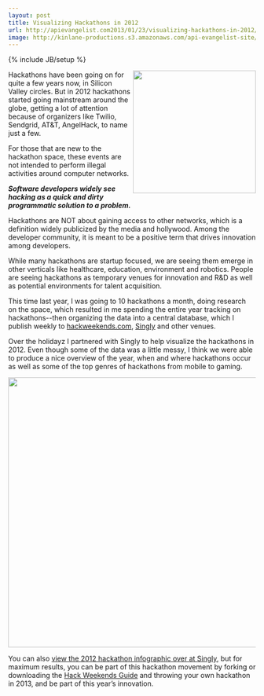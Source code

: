 ```yaml
---
layout: post
title: Visualizing Hackathons in 2012
url: http://apievangelist.com2013/01/23/visualizing-hackathons-in-2012/
image: http://kinlane-productions.s3.amazonaws.com/api-evangelist-site/blog/hackathon-home-1.jpg
---
```

{% include JB/setup %}
<p>
     <a href="http://blog.singly.com/2013/01/22/hackathons-a-launchpad-for-app-innovation/"><img src="http://hackweekends.com/images/hackathon-home-1.jpg"  width="250" align="right" /></a>
</p>
<p>
     Hackathons have been going on for quite a few years now, in Silicon Valley circles. But in 2012 hackathons started going mainstream around the globe, getting a lot of attention because of organizers like Twilio, Sendgrid, AT&amp;T, AngelHack, to name just a few.
</p>
<p>
     For those that are new to the hackathon space, these events are not intended to perform illegal activities around computer networks.
</p>
<p>
     <strong><em>Software developers widely see hacking as a quick and dirty programmatic solution to a problem.</em></strong>
</p>
<p>
     Hackathons are NOT about gaining access to other networks, which is a definition widely publicized by the media and hollywood. Among the developer community, it is meant to be a positive term that drives innovation among developers.
</p>
<p>
     While many hackathons are startup focused, we are seeing them emerge in other verticals like healthcare, education, environment and robotics. People are seeing hackathons as temporary venues for innovation and R&amp;D as well as potential environments for talent acquisition.
</p>
<p>
     This time last year, I was going to 10 hackathons a month, doing research on the space, which resulted in me spending the entire year tracking on hackathons--then organizing the data into a central database, which I publish weekly to <a href="http://hackweekends.com">hackweekends.com</a>, <a href="http://singly.com">Singly</a> and other venues.
</p>
<p>
     Over the holidayz I partnered with Singly to help visualize the hackathons in 2012. Even though some of the data was a little messy, I think we were able to produce a nice overview of the year, when and where hackathons occur as well as some of the top genres of hackathons from mobile to gaming.
</p>
<p>
     <a href="http://blog.singly.com/2013/01/22/hackathons-a-launchpad-for-app-innovation/"><img src="https://s3.amazonaws.com/kinlane-productions/singly/singly-hackathon-infographic-625px-width.jpg"  width="550" align="center" /></a>
</p>
<p>
     You can also <a href="http://blog.singly.com/2013/01/22/hackathons-a-launchpad-for-app-innovation/">view the 2012 hackathon infographic over at Singly</a>, but for maximum results, you can be part of this hackathon movement by forking or downloading the <a href="https://github.com/kinlane/hack-weekends-guide">Hack Weekends Guide</a> and throwing your own hackathon in 2013, and be part of this year’s innovation.
</p>
